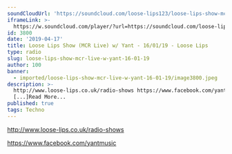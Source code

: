 ```yaml
---
soundCloudUrl: 'https://soundcloud.com/loose-lips123/loose-lips-show-mcr-live-w-yant-160119'
iframeLink: >-
  https://w.soundcloud.com/player/?url=https://soundcloud.com/loose-lips123/loose-lips-show-mcr-live-w-yant-160119&color=00aabb&auto_play=false&hide_related=false&show_comments=true&show_user=true&show_reposts=false
id: 3800
date: '2019-04-17'
title: Loose Lips Show (MCR Live) w/ Yant - 16/01/19 - Loose Lips
type: radio
slug: loose-lips-show-mcr-live-w-yant-16-01-19
author: 100
banner:
  - imported/loose-lips-show-mcr-live-w-yant-16-01-19/image3800.jpeg
description: >-
  http://www.loose-lips.co.uk/radio-shows https://www.facebook.com/yantmusic
  [...]Read More...
published: true
tags: Techno
---
```

http://www.loose-lips.co.uk/radio-shows

https://www.facebook.com/yantmusic